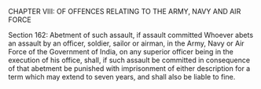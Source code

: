 CHAPTER VIII: OF OFFENCES RELATING TO THE ARMY, NAVY AND AIR FORCE

Section 162: Abetment of such assault, if assault committed
Whoever abets an assault by an officer, soldier, sailor or airman, in the Army, Navy or Air Force of the Government of India, on any superior officer being in the execution of his office, shall, if such assault be committed in consequence of that abetment be punished with imprisonment of either description for a term which may extend to seven years, and shall also be liable to fine.

